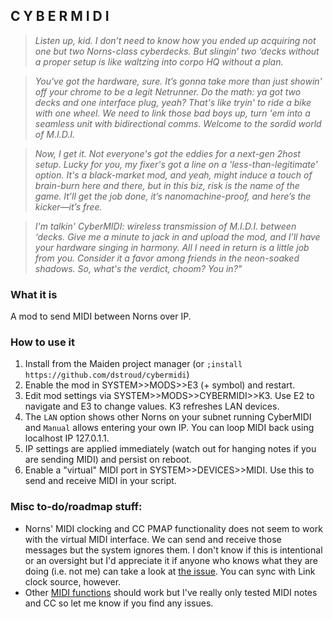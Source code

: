 ## C Y B E R M I D I

>*Listen up, kid. I don’t need to know how you ended up acquiring not one but *two* Norns-class cyberdecks. But slingin’ two ‘decks without a proper setup is like waltzing into corpo HQ without a plan.*

>*You've got the hardware, sure. It’s gonna take more than just showin' off your chrome to be a legit Netrunner. Do the math: ya got two decks and one interface plug, yeah? That's like tryin' to ride a bike with one wheel. We need to link those bad boys up, turn 'em into a seamless unit with bidirectional comms. Welcome to the sordid world of M.I.D.I.*

>*Now, I get it. Not everyone's got the eddies for a next-gen 2host setup. Lucky for you, my fixer's got a line on a 'less-than-legitimate' option. It's a black-market mod, and yeah, might induce a touch of brain-burn here and there, but in this biz, risk is the name of the game. It’ll get the job done, it’s nanomachine-proof, and here’s the kicker—it’s free.*

>*I'm talkin' CyberMIDI: wireless transmission of M.I.D.I. between ‘decks. Give me a minute to jack in and upload the mod, and I’ll have your hardware singing in harmony. All I need in return is a little job from you. Consider it a favor among friends in the neon-soaked shadows. So, what's the verdict, choom? You in?"*


### What it is
A mod to send MIDI between Norns over IP.

### How to use it
1. Install from the Maiden project manager (or `;install https://github.com/dstroud/cybermidi`)
2. Enable the mod in SYSTEM>>MODS>>E3 (+ symbol) and restart.
3. Edit mod settings via SYSTEM>>MODS>>CYBERMIDI>>K3. Use E2 to navigate and E3 to change values. K3 refreshes LAN devices.
4. The `LAN` option shows other Norns on your subnet running CyberMIDI and `Manual` allows entering your own IP. You can loop MIDI back using localhost IP 127.0.1.1.
5. IP settings are applied immediately (watch out for hanging notes if you are sending MIDI) and persist on reboot.
6. Enable a "virtual" MIDI port in SYSTEM>>DEVICES>>MIDI. Use this to send and receive MIDI in your script.

### Misc to-do/roadmap stuff:
- Norns' MIDI clocking and CC PMAP functionality does not seem to work with the virtual MIDI interface. We can send and receive those messages but the system ignores them. I don't know if this is intentional or an oversight but I'd appreciate it if anyone who knows what they are doing (i.e. not me) can take a look at [the issue](https://github.com/monome/norns/issues/1744#issuecomment-1836769194). You can sync with Link clock source, however.
- Other [MIDI functions](https://monome.org/docs/norns/reference/midi) should work but I've really only tested MIDI notes and CC so let me know if you find any issues.
